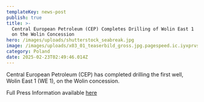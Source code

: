 ```yaml
---
templateKey: news-post
publish: true
title: >-
  Central European Petroleum (CEP) Completes Drilling of Wolin East 1     (WE 1)
  on the Wolin Concession
hero: /images/uploads/shutterstock_seabreak.jpg
image: /images/uploads/x03_01_teaserbild_gross.jpg.pagespeed.ic.iyxprvscnk.jpg
category: Poland
date: 2025-02-23T02:49:46.014Z
---
```

Central European Petroleum (CEP) has completed drilling the first well, Wolin East 1 (WE 1), on the Wolin concession.

Full Press Information available [here](https://www.cepetro.com/images/uploads/press-information-completes-drilling-wolin-eng-f.pdf)
